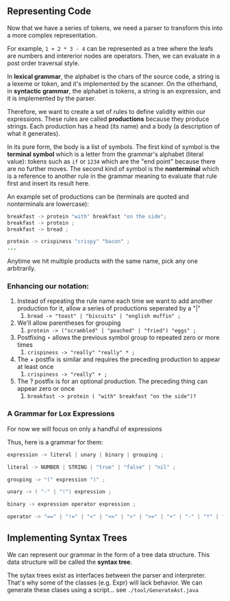 ## Representing Code

Now that we have a series of tokens, we need a parser to transform this into a more complex representation.

For example, `1 + 2 * 3 - 4` can be represented as a tree where the leafs are numbers and intererior nodes are operators. Then, we can evaluate in a post order traversal style.

In **lexical grammar**, the alphabet is the chars of the source code, a string is a lexeme or token, and it's implemented by the scanner. On the otherhand, in **syntactic grammar**, the alphabet is tokens, a string is an expression, and it is implemented by the parser.

Therefore, we want to create a set of rules to define validity within our expressions. These rules are called **productions** because they produce strings. Each production has a head (its name) and a body (a description of what it generates).

In its pure form, the body is a list of symbols. The first kind of symbol is the **terminal symbol** which is a letter from the grammar's alphabet (literal value): tokens such as `if` or `1234` which are the "end point" because there are no further moves. The second kind of symbol is the **nonterminal** which is a reference to another rule in the grammar meaning to evaluate that rule first and insert its result here.

An example set of productions can be (terminals are quoted and nonterminals are lowercase):

```java
breakfast -> protein "with" breakfast "on the side";
breakfast -> protein ;
breakfast -> bread ;

protein -> crispiness "crispy" "bacon" ;
...
```

Anytime we hit multiple products with the same name, pick any one arbitrarily.

### Enhancing our notation:

1. Instead of repeating the rule name each time we want to add another production for it, allow a series of productions seperated by a "|"
   1. `bread -> "toast" | "biscuits" | "english muffin" ;`
2. We'll allow parentheses for grouping
   1. `protein -> ("scrambled" | "poached" | "fried") "eggs" ;`
3. Postfixing $\star$ allows the previous symbol group to repeated zero or more times
   1. `crispiness -> "really" "really" * ;`
4. The $+$ postfix is similar and requires the preceding production to appear at least once
   1. `crispiness -> "really" + ;`
5. The $?$ postfix is for an optional production. The preceding thing can appear zero or once
   1. `breakfast -> protein ( "with" breakfast "on the side")?`

### A Grammar for Lox Expressions

For now we will focus on only a handful of expressions

Thus, here is a grammar for them:

```java
expression -> literal | unary | binary | grouping ;

literal -> NUMBER | STRING | "true" | "false" | "nil" ;

grouping -> "(" expression ")" ;

unary -> ( "-" | "!") expression ;

binary -> expression operator expression ;

operator -> "==" | "!=" | "<" | "<=" | ">" | ">=" | "+" | "-" | "*" | "/" ;
```

## Implementing Syntax Trees

We can represent our grammar in the form of a tree data structure. This data structure will be called the **syntax tree**.

The sytax trees exist as interfaces between the parser and interpreter. That's why some of the classes (e.g. Expr) will lack behavior. We can generate these clases using a script... see `./tool/GenerateAst.java`